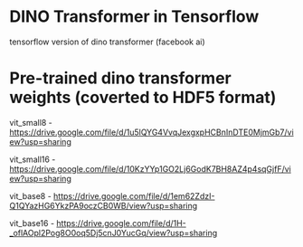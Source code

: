 # DINO Transformer in Tensorflow
tensorflow version of dino transformer (facebook ai)

# Pre-trained dino transformer weights (coverted to HDF5 format)
vit_small8 - https://drive.google.com/file/d/1u5lQYG4VvqJexgxpHCBnInDTE0MjmGb7/view?usp=sharing

vit_small16 - https://drive.google.com/file/d/10KzYYp1GO2Lj6GodK7BH8AZ4p4sqGjfF/view?usp=sharing

vit_base8 - https://drive.google.com/file/d/1em62ZdzI-Q1QYazHG6YkzPA9oczCB0WB/view?usp=sharing

vit_base16 - https://drive.google.com/file/d/1H-_oflAOpl2Pog8O0oq5Dj5cnJ0YucGq/view?usp=sharing
